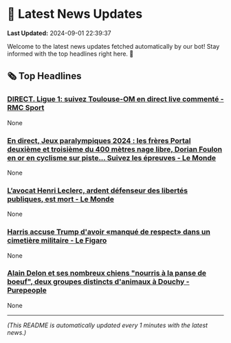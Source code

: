 # 📰 Latest News Updates
**Last Updated:** 2024-09-01 22:39:37

Welcome to the latest news updates fetched automatically by our bot! Stay informed with the top headlines right here. 🚀

## 🗞️ Top Headlines

### [DIRECT. Ligue 1: suivez Toulouse-OM en direct live commenté - RMC Sport](https://news.google.com/rss/articles/CBMivwFBVV95cUxOaVQ2enVjUW9KT3NkaHhhcV9XaVo4RE50MERuYVkxU2VFR3lOcWdKb1A2NkVnam5CNzNfa09HZEFUemNaUjUzdGd4a05iWUdlT0p6aS02YkpQMk9JeVlkVjF1M3RENnlpQkdENHJfTTZWZFcyeTFwb0kzVTFlN0ZYMXBVR3RDc2FCRkprdVVWNUp3TEp4QjRBYk9OendSUG5VTXU5bnlQUDVCb24wcGxMQmxXMG1FMFVEQUNnamNMWQ?oc=5)
None

### [En direct, Jeux paralympiques 2024 : les frères Portal deuxième et troisième du 400 mètres nage libre, Dorian Foulon en or en cyclisme sur piste... Suivez les épreuves - Le Monde](https://news.google.com/rss/articles/CBMixgJBVV95cUxQWDJydGl0T0tweVRsM1JMUEJiYXk0S2pKRWpqWHA1SEI4dHRMeXdRYzB2bXBMU2pPNjUzMUJ3cGFndkQ1M2J1NUVYX2hBLTRqSmZBNG9BQ3dBb2RST2lzMnpOdzdpQi1COEVYcjRRV1Q3SFBZVTl5OUFsdjdXUGljMUlEMGJhNGZnY2JISWt1OVhzT3p3RkN4a2U5aXRyay1FekpieEdsY0FFWUtDbV9qTUpYWkpKSHd0OWtJRU94Vk5XcXkwQTY0dXdNczY4ODJmanRHbEVEMzRpNW9KeTlDMi1zam9SY1dKdV9GRTA3bzhhdHFCM2ZJUk9MMVZ3OHV1d1U4ck05Sk5fbWtPdXBYMGZ3cDRZRUVxY01BT2xEcVNla0xHVWx1bXo2a1ZBMUE3a1I5X3hwWFFGTkFoZEFSbHFJekhkdw?oc=5)
None

### [L’avocat Henri Leclerc, ardent défenseur des libertés publiques, est mort - Le Monde](https://news.google.com/rss/articles/CBMi3AFBVV95cUxNN29mQkk4ZlNadTZlczRJSmRQVHl3Z2tySS13UW9HVTRWME53NU5sMkNTNlBlX0J2blZJQnExU1FDVmgyMHZQRXhSWXRBRDExR2RNblJuQlhSRy1IdENEQmc5aTluaUtNbVpzYVZaZjhocy1hX2Z2cWtMVmxPTjRWLWJyanB4dEZfMlFfRjNSc28yNmo5RHhYekVtTEl5TE5wRUJudFF4cGNHQUppNW5oUDEtTHJZSmUydEYzcl9hVGkybHpCUTVOWUZQbUVXcWVGVFJfdkdGbnEwbGFn?oc=5)
None

### [Harris accuse Trump d'avoir «manqué de respect» dans un cimetière militaire - Le Figaro](https://news.google.com/rss/articles/CBMivAFBVV95cUxPT2JfcFVPWkR6TjhyeHVuOUVyZERIeDB6SkptNlowSmtjTkpreHo3dmJjUWJCVGZ0Zy1uQUlsRlNlVmFmNGNrM3BMeHB6VG5jVTlLeWVrWmREN3pjMDhQUlpoNmVraVlvc2tQNXBNSEkxNmZISHFTOEtvVFhnb3FfaGpYWjRxYW9UWmtueHlBQUJQcEd0WGh2b3V0WUpXdDlrSVhneGNXSXJwMlhJcFZxdWZhVlpDYi1sdGxtWQ?oc=5)
None

### [Alain Delon et ses nombreux chiens "nourris à la panse de boeuf", deux groupes distincts d'animaux à Douchy - Purepeople](https://news.google.com/rss/articles/CBMi4wFBVV95cUxNTVZaSmloLXN5RVJJMENqYUw1Ujl6U3ZnampnVEd5M3Q5cmRVV0FMdzdVZjVQb2Z1QW1ZSTdHQ2M0SVZjVVMwWmdVWThUSzQ5M0h6b1VyWk8xWWljZTBfdXlrNFdneFlLVkFCNGduNFhTam90aTM1X24weVp2UmdhVFRMSU52LW9xOW9zN1pEUnFZQVJPT0MyWC13OHpQd21GMHdOTmZVRXFMN3FNaldPMDVYTXRfMDJ4SUpPekJmajY4RWxqd3FQcUkwal9zRklMOElwQnpjcW0wX2Z4QXowdGpnYw?oc=5)
None

---
*(This README is automatically updated every 1 minutes with the latest news.)*
